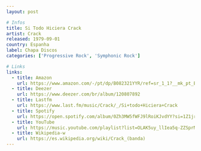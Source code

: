 ```yaml
---
layout: post

# Infos
title: Si Todo Hiciera Crack
artist: Crack
released: 1979-09-01
country: Espanha
label: Chapa Discos
categories: ['Progressive Rock', 'Symphonic Rock']

# Links
links:
  - title: Amazon
    url: https://www.amazon.com/-/pt/dp/B082321YYR/ref=sr_1_1?__mk_pt_BR=%C3%85M%C3%85%C5%BD%C3%95%C3%91&dchild=1&keywords=si+todo+hiciera+crack&qid=1614901199&sr=8-1
  - title: Deezer
    url: https://www.deezer.com/br/album/120807892
  - title: Lastfm
    url: https://www.last.fm/music/Crack/_/Si+todo+Hiciera+Crack
  - title: Spotify
    url: https://open.spotify.com/album/0Zh3MW5fWFJ9lRoiKJvdYY?si=1Z1jrBXVTKK6vZwflUusgQ
  - title: YouTube
    url: https://music.youtube.com/playlist?list=OLAK5uy_llIea5q-ZZSprMWIgWIlD-VhQ4QKsVZ1I
  - title: Wikipedia-w
    url: https://es.wikipedia.org/wiki/Crack_(banda)
---
```

